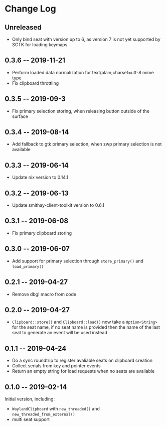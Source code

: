 # Change Log

## Unreleased

- Only bind seat with version up to 6, as version 7 is not yet supported by SCTK
  for loading keymaps

## 0.3.6 -- 2019-11-21

- Perform loaded data normalization for text/plain;charset=utf-8 mime type
- Fix clipboard throttling

## 0.3.5 -- 2019-09-3

- Fix primary selection storing, when releasing button outside of the surface

## 0.3.4 -- 2019-08-14

- Add fallback to gtk primary selection, when zwp primary selection is not available

## 0.3.3 -- 2019-06-14

- Update nix version to 0.14.1

## 0.3.2 -- 2019-06-13

- Update smithay-client-toolkit version to 0.6.1

## 0.3.1 -- 2019-06-08

- Fix primary clipboard storing

## 0.3.0 -- 2019-06-07

- Add support for primary selection through `store_primary()` and `load_primary()`

## 0.2.1 -- 2019-04-27

- Remove dbg! macro from code

## 0.2.0 -- 2019-04-27

- `Clipboard::store()` and `Clipboard::load()` now take a `Option<String>` for the seat name, if
no seat name is provided then the name of the last seat to generate an event will be used instead

## 0.1.1 -- 2019-04-24

- Do a sync roundtrip to register avaliable seats on clipboard creation
- Collect serials from key and pointer events
- Return an empty string for load requests when no seats are avaliable

## 0.1.0 -- 2019-02-14

Initial version, including:

- `WaylandClipboard` with `new_threaded()` and `new_threaded_from_external()`
- multi seat support
